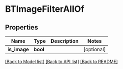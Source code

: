# BTImageFilterAllOf

## Properties
Name | Type | Description | Notes
------------ | ------------- | ------------- | -------------
**is_image** | **bool** |  | [optional] 

[[Back to Model list]](../README.md#documentation-for-models) [[Back to API list]](../README.md#documentation-for-api-endpoints) [[Back to README]](../README.md)


